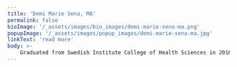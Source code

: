 ```yaml
---
title: 'Demi Marie Sena, MA'
permalink: false
bioImage: '/_assets/images/bio_images/demi-marie-sena-ma.png'
popupImage: '/_assets/images/popup_images/demi-marie-sena-ma.jpg'
linkText: 'read more'
body: >-
    Graduated from Swedish Institute College of Health Sciences in 2016, as a AMT registered Clinical & Administrative Medical Assistant with an Associates of Occupational Studies. Experience in many specialties such as, Urology, Gynecology, Neurology, Orthopedics, Infertility, Rheumatology, Bariatric and Plastic Surgery. My personal goal is to help you achieve maximum results and guide you through your journey for your new and improved look. I started out my weight loss journey in 2017 at 322lbs. I decided to do something about it because I was unhappy with my appearance and the way I felt. To date, I have lost 181lbs with Bariatric surgery, diet, and exercise. Now I am excited to start a new journey with each and every one of you by sharing my story and help guide yours. You only get one body to enjoy and I strongly believe that here at Get Tight Spa, We can guide you on the right track to a better, healthier and stronger YOU!
---
```


